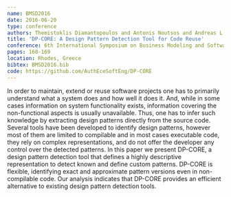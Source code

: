 ```yaml
---
name: BMSD2016
date: 2016-06-20
type: conference
authors: Themistoklis Diamantopoulos and Antonis Noutsos and Andreas L. Symeonidis
title: 'DP-CORE: A Design Pattern Detection Tool for Code Reuse'
conference: 6th International Symposium on Business Modeling and Software Design (BMSD)
pages: 160-169
location: Rhodes, Greece
bibtex: BMSD2016.bib
code: https://github.com/AuthEceSoftEng/DP-CORE
---
```


In order to maintain, extend or reuse software projects one has to primarily understand 
what a system does and how well it does it. And, while in some cases information on 
system functionality exists, information covering the non-functional aspects is usually 
unavailable. Thus, one has to infer such knowledge by extracting design patterns 
directly from the source code. Several tools have been developed to identify design 
patterns, however most of them are limited to compilable and in most cases executable 
code, they rely on complex representations, and do not offer the developer any control 
over the detected patterns. In this paper we present DP-CORE, a design pattern detection 
tool that defines a highly descriptive representation to detect known and define custom 
patterns. DP-CORE is flexible, identifying exact and approximate pattern versions even 
in non-compilable code. Our analysis indicates that DP-CORE provides an efficient 
alternative to existing design pattern detection tools.

